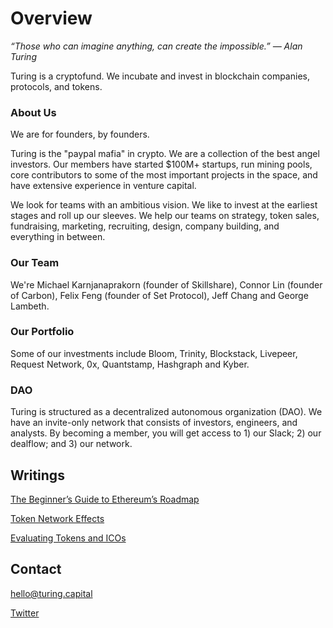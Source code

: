 # Overview
*“Those who can imagine anything, can create the impossible.” ― Alan Turing*

Turing is a cryptofund. We incubate and invest in blockchain companies, protocols, and tokens.

### About Us
We are for founders, by founders.

Turing is the "paypal mafia" in crypto. We are a collection of the best angel investors. Our members have started $100M+ startups, run mining pools, core contributors to some of the most important projects in the space, and have extensive experience in venture capital.

We look for teams with an ambitious vision. We like to invest at the earliest stages and roll up our sleeves. We help our teams on strategy, token sales, fundraising, marketing, recruiting, design, company building, and everything in between.

### Our Team
We're Michael Karnjanaprakorn (founder of Skillshare), Connor Lin (founder of Carbon), Felix Feng (founder of Set Protocol), Jeff Chang and George Lambeth.

### Our Portfolio
Some of our investments include Bloom, Trinity, Blockstack, Livepeer, Request Network, 0x, Quantstamp, Hashgraph and Kyber.

### DAO
Turing is structured as a decentralized autonomous organization (DAO). We have an invite-only network that consists of investors, engineers, and analysts. By becoming a member, you will get access to 1) our Slack; 2) our dealflow; and 3) our network. 

## Writings
[The Beginner’s Guide to Ethereum’s Roadmap](https://hackernoon.com/the-beginners-guide-to-ethereum-s-2020-roadmap-2ac5d2dd4881 "The Beginner’s Guide to Ethereum’s Roadmap")

[Token Network Effects](https://medium.freecodecamp.com/token-network-effects-a-new-business-model-for-a-decentralized-web-6cde8b4e862 "Token Network Effects")

[Evaluating Tokens and ICOs](https://hackernoon.com/evaluating-tokens-and-icos-e6c22c1885bb "Evaluating Tokens and ICOs")

## Contact
hello@turing.capital

[Twitter](https://www.twitter.com/turingcapital "Twitter")
